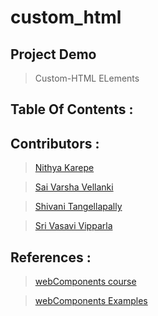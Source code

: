 # custom_html

## Project Demo
> Custom-HTML ELements











## Table Of Contents :





## 



## Contributors :
>[Nithya Karepe](https://github.com/KarepeN)




>[Sai Varsha Vellanki](https://github.com/cherryvarsha99)

>[Shivani Tangellapally](https://github.com/shivani-ta)

>[Sri Vasavi Vipparla](https://github.com/Srivasavi-vipparla)

## References :

>[webComponents course](https://www.youtube.com/watch?v=PCWaFLy3VUo) 


>[webComponents Examples](https://github.com/mdn/web-components-examples)






